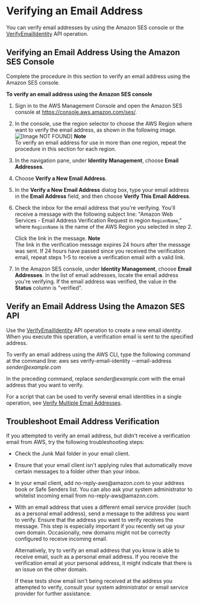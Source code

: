 # Verifying an Email Address<a name="verify-email-addresses-procedure"></a>

You can verify email addresses by using the Amazon SES console or the [VerifyEmailIdentity](https://docs.aws.amazon.com/ses/latest/APIReference/API_VerifyEmailIdentity.html) API operation\.

## Verifying an Email Address Using the Amazon SES Console<a name="verify-email-addresses-procedure-console"></a>

Complete the procedure in this section to verify an email address using the Amazon SES console\.

**To verify an email address using the Amazon SES console**

1. Sign in to the AWS Management Console and open the Amazon SES console at [https://console\.aws\.amazon\.com/ses/](https://console.aws.amazon.com/ses/)\.

1. In the console, use the region selector to choose the AWS Region where want to verify the email address, as shown in the following image\.  
![\[Image NOT FOUND\]](http://docs.aws.amazon.com/ses/latest/DeveloperGuide/images/verify-email-address-region.png)
**Note**  
To verify an email address for use in more than one region, repeat the procedure in this section for each region\.

1. In the navigation pane, under **Identity Management**, choose **Email Addresses**\. 

1. Choose **Verify a New Email Address**\.

1. In the **Verify a New Email Address** dialog box, type your email address in the **Email Address** field, and then choose **Verify This Email Address**\.

1. Check the inbox for the email address that you're verifying\. You'll receive a message with the following subject line: "Amazon Web Services \- Email Address Verification Request in region `RegionName`," where `RegionName` is the name of the AWS Region you selected in step 2\.

   Click the link in the message\.
**Note**  
The link in the verification message expires 24 hours after the message was sent\. If 24 hours have passed since you received the verification email, repeat steps 1–5 to receive a verification email with a valid link\.

1. In the Amazon SES console, under **Identity Management**, choose **Email Addresses**\. In the list of email addresses, locate the email address you're verifying\. If the email address was verified, the value in the **Status** column is "verified"\.

## Verify an Email Address Using the Amazon SES API<a name="verify-email-addresses-api-procedure"></a>

Use the [VerifyEmailIdentity](https://docs.aws.amazon.com/ses/latest/APIReference/API_VerifyEmailIdentity.html) API operation to create a new email identity\. When you execute this operation, a verification email is sent to the specified address\.

To verify an email address using the AWS CLI, type the following command at the command line: aws ses verify\-email\-identity \-\-email\-address *sender@example\.com*

In the preceding command, replace *sender@example\.com* with the email address that you want to verify\.

For a script that can be used to verify several email identities in a single operation, see [Verify Multiple Email Addresses](sample-code-bulk-verify.md)\.

## Troubleshoot Email Address Verification<a name="verify-email-addresses-troubleshooting"></a>

If you attempted to verify an email address, but didn't receive a verification email from AWS, try the following troubleshooting steps:
+ Check the Junk Mail folder in your email client\.
+ Ensure that your email client isn't applying rules that automatically move certain messages to a folder other than your inbox\.
+ In your email client, add no\-reply\-aws@amazon\.com to your address book or Safe Senders list\. You can also ask your system administrator to whitelist incoming email from no\-reply\-aws@amazon\.com\.
+ With an email address that uses a different email service provider \(such as a personal email address\), send a message to the address you want to verify\. Ensure that the address you want to verify receives the message\. This step is especially important if you recently set up your own domain\. Occasionally, new domains might not be correctly configured to receive incoming email\.

  Alternatively, try to verify an email address that you know is able to receive email, such as a personal email address\. If you receive the verification email at your personal address, it might indicate that there is an issue on the other domain\.

  If these tests show email isn't being received at the address you attempted to verify, consult your system administrator or email service provider for further assistance\.